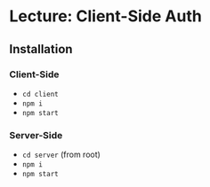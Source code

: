 # Lecture: Client-Side Auth

## Installation

### Client-Side
- `cd client`
- `npm i`
- `npm start`

### Server-Side
- `cd server` (from root)
- `npm i`
- `npm start`